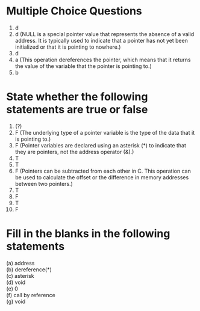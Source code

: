 # Multiple Choice Questions

1. d  
2. d (NULL is a special pointer value that represents the absence of a valid address. It is typically used to indicate that a pointer has not yet been initialized or that it is pointing to nowhere.)  
3. d  
4. a (This operation dereferences the pointer, which means that it returns the value of the variable that the pointer is pointing to.)  
5. b  

# State whether the following statements are true or false
1. (?)
2. F (The underlying type of a pointer variable is the type of the data that it is pointing to.)  
3. F (Pointer variables are declared using an asterisk (*) to indicate that they are pointers, not the address operator (&).)  
4. T  
5. T  
6. F (Pointers can be subtracted from each other in C. This operation can be used to calculate the offset or the difference in memory addresses between two pointers.)  
7. T  
8. F  
9. T  
10. F  


# Fill in the blanks in the following statements
(a) address  
(b) dereference(*)  
(c) asterisk  
(d) void  
(e) 0  
(f) call by reference  
(g) void  
